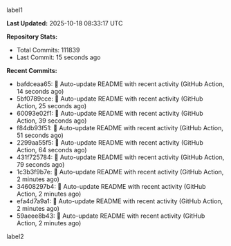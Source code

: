 
label1 
<!-- ACTIVITY_START -->
**Last Updated:** 2025-10-18 08:33:17 UTC

**Repository Stats:**
- Total Commits: 111839
- Last Commit: 15 seconds ago

**Recent Commits:**
- bafdceaa65: 🤖 Auto-update README with recent activity (GitHub Action, 14 seconds ago)
- 5bf0789cce: 🤖 Auto-update README with recent activity (GitHub Action, 25 seconds ago)
- 60093e02f1: 🤖 Auto-update README with recent activity (GitHub Action, 39 seconds ago)
- f84db93f51: 🤖 Auto-update README with recent activity (GitHub Action, 51 seconds ago)
- 2299aa55f5: 🤖 Auto-update README with recent activity (GitHub Action, 64 seconds ago)
- 431f725784: 🤖 Auto-update README with recent activity (GitHub Action, 79 seconds ago)
- 1c3b3f9b7e: 🤖 Auto-update README with recent activity (GitHub Action, 2 minutes ago)
- 34608297b4: 🤖 Auto-update README with recent activity (GitHub Action, 2 minutes ago)
- efa4d7a9a1: 🤖 Auto-update README with recent activity (GitHub Action, 2 minutes ago)
- 59aeee8b43: 🤖 Auto-update README with recent activity (GitHub Action, 2 minutes ago)
<!-- ACTIVITY_END -->

label2
